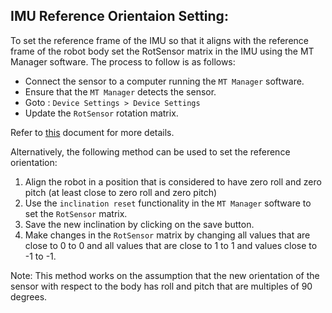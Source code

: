 ## IMU Reference Orientaion Setting:

To set the reference frame of the IMU so that it aligns with the reference frame of the robot body set the RotSensor matrix in the IMU using the MT Manager software. The process to follow is as follows:
 - Connect the sensor to a computer running the `MT Manager` software.
 - Ensure that the `MT Manager` detects the sensor.
 - Goto : `Device Settings > Device Settings`
 - Update the `RotSensor` rotation matrix.

Refer to [this](https://base.xsens.com/s/article/Changing-or-Resetting-the-MTi-reference-co-ordinate-systems-1605869706643?language=en_US) document for more details.

Alternatively, the following method can be used to set the reference orientation:
1) Align the robot in a position that is considered to have zero roll and zero pitch (at least close to zero roll and zero pitch)
2) Use the `inclination reset` functionality in the `MT Manager` software to set the `RotSensor` matrix. 
3) Save the new inclination by clicking on the save button.
4) Make changes in the `RotSensor` matrix by changing all values that are close to 0 to 0 and all values that are close to 1 to 1 and values close to -1 to -1.

Note: This method works on the assumption that the new orientation of the sensor with respect to the body has roll and pitch that are multiples of 90 degrees.
